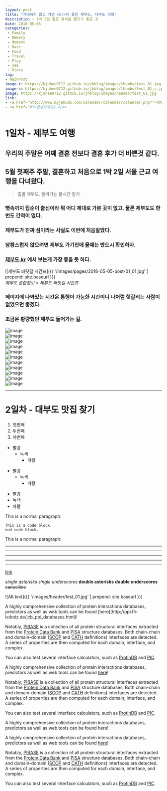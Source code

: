 ```yaml
---
layout: post
title: "기대하지 않고 가면 <br>더 좋은 제부도, 대부도 여행"
description : 1박 2일 짧은 휴식을 즐기기 좋은 곳
date: 2018-05-05
categories:
 - Family
 - Memory
 - Moment
 - Date
 - Food
 - Travel
 - Play
 - See
 - Diary
tag:
- MainPost 
image-t: https://kjuhee0712.github.io/jhblog/images/thumbs/test_01.jpg
image-s: https://kjuhee0712.github.io/jhblog/images/thumbs/test_01_s.jpg
image: https://kjuhee0712.github.io/jhblog/images/header/test_01.jpg
link: 
- <a href="http://www.myjebudo.com/calender/calender/calender.php?">제부도 종합정보</a>
- <a href="#">안녕하세요2.</a>
---
```



# 1일차 - 제부도 여행

## 우리의 주말은 어째 결혼 전보다 결혼 후가 더 바쁜것 같다.
## 5월 첫째주 주말, 결혼하고 처음으로 1박 2일 서울 근교 여행을 다녀왔다.  


> 출발 제부도. 들어가는 물시간 알기


### 뼛속까지 집순이 출신이라 뭐 어디 제대로 가본 곳이 없고, 물론 제부도도 한번도 간적이 없다.  
### 제부도가 진짜 섬이라는 사실도 이번에 처음알았다. 

### 당황스럽지 않으려면 제부도 가기전에 물때는 반드시 확인하자. 
### [제부도.kr](http://www.myjebudo.com/calender/calender/calender.php?) 에서 보는게 가장 좋을 듯 하다.

![제부도 바닷길 시간표]({{ '/images/pages/2018-05-05-post-01_01.jpg' | prepend: site.baseurl }})  
*제부도 종합정보 > 제부도 바닷길 시간표*


### 페이지에 나와있는 시간은 통행이 가능한 시간이니 나처럼 헷갈리는 사람이 없었으면 좋겠다.

### 조금은 황량했던 제부도 들어가는 길.

<div class="gallery_wrap" >
	<div><img src="{{ '/images/pages/2018-05-05-post-01_02.jpg' | prepend: site.baseurl }}" alt="image"></div>
	<div><img src="{{ '/images/pages/2018-05-05-post-01_03.jpg' | prepend: site.baseurl }}" alt="image"></div>
	<div><img src="{{ '/images/pages/2018-05-05-post-01_04.jpg' | prepend: site.baseurl }}" alt="image"></div>
	<div><img src="{{ '/images/pages/2018-05-05-post-01_05.jpg' | prepend: site.baseurl }}" alt="image"></div>
	<div><img src="{{ '/images/pages/2018-05-05-post-01_06.jpg' | prepend: site.baseurl }}" alt="image"></div>
	<div><img src="{{ '/images/pages/2018-05-05-post-01_07.jpg' | prepend: site.baseurl }}" alt="image"></div>
	<div><img src="{{ '/images/pages/2018-05-05-post-01_08.jpg' | prepend: site.baseurl }}" alt="image"></div>
	<div><img src="{{ '/images/pages/2018-05-05-post-01_09.jpg' | prepend: site.baseurl }}" alt="image"></div>
	<div><img src="{{ '/images/pages/2018-05-05-post-01_10.jpg' | prepend: site.baseurl }}" alt="image"></div>
	<div><img src="{{ '/images/pages/2018-05-05-post-01_11.jpg' | prepend: site.baseurl }}" alt="image"></div>
	<div><img src="{{ '/images/pages/2018-05-05-post-01_12.jpg' | prepend: site.baseurl }}" alt="image"></div>
</div>


  

   




***


# 2일차 - 대부도 맛집 찾기




1. 첫번째
2. 두번째
3. 세번째


* 빨강
  * 녹색
    * 파랑

+ 빨강
  + 녹색
    + 파랑

- 빨강
- 녹색
- 파랑


This is a normal paragraph:

    This is a code block. 
	end code block.

This is a normal paragraph:	


* * *

***

*****

- - -

---------------------------------------

[link](http://ppi.fli-leibniz.de/jcb_ppi_databases.html)


*single asterisks*
_single underscores_
**double asterisks**
__double underscores__
~~cancelline~~

![Alt text]({{ '/images/header/test_01.jpg' | prepend: site.baseurl }})

<p>
A highly comprehensive collection of protein interactions databases, predictors as well as web tools can be found [here](http://ppi.fli-leibniz.de/jcb_ppi_databases.html)!	
</p>

Notably, [PIBASE](http://pibase.janelia.org/pibase2010/introduction.html) is a collection of all protein structural interfaces extracted from the [Protein Data Bank](http://www.rcsb.org/pdb) and [PISA](http://www.ebi.ac.uk/msd-srv/prot_int/pistart.html) structure databases. Both chain-chain and domain-domain ([SCOP](http://scop.mrc-lmb.cam.ac.uk/scop/) and [CATH](http://www.biochem.ucl.ac.uk/bsm/cath/) definitions) interfaces are detected. A series of properties are then computed for each domain, interface, and complex.

You can also test several interface calculators, such as [ProtinDB](http://protindb.cs.iastate.edu/VisualizationIR.py) and [PIC](http://pic.mbu.iisc.ernet.in/index.html).	


A highly comprehensive collection of protein interactions databases, predictors as well as web tools can be found [here](http://ppi.fli-leibniz.de/jcb_ppi_databases.html)!

Notably, [PIBASE](http://pibase.janelia.org/pibase2010/introduction.html) is a collection of all protein structural interfaces extracted from the [Protein Data Bank](http://www.rcsb.org/pdb) and [PISA](http://www.ebi.ac.uk/msd-srv/prot_int/pistart.html) structure databases. Both chain-chain and domain-domain ([SCOP](http://scop.mrc-lmb.cam.ac.uk/scop/) and [CATH](http://www.biochem.ucl.ac.uk/bsm/cath/) definitions) interfaces are detected. A series of properties are then computed for each domain, interface, and complex.

You can also test several interface calculators, such as [ProtinDB](http://protindb.cs.iastate.edu/VisualizationIR.py) and [PIC](http://pic.mbu.iisc.ernet.in/index.html).	

<p class="dialog">
A highly comprehensive collection of protein interactions databases, predictors as well as web tools can be found here!	
</p>













A highly comprehensive collection of protein interactions databases, predictors as well as web tools can be found [here](http://ppi.fli-leibniz.de/jcb_ppi_databases.html)!

Notably, [PIBASE](http://pibase.janelia.org/pibase2010/introduction.html) is a collection of all protein structural interfaces extracted from the [Protein Data Bank](http://www.rcsb.org/pdb) and [PISA](http://www.ebi.ac.uk/msd-srv/prot_int/pistart.html) structure databases. Both chain-chain and domain-domain ([SCOP](http://scop.mrc-lmb.cam.ac.uk/scop/) and [CATH](http://www.biochem.ucl.ac.uk/bsm/cath/) definitions) interfaces are detected. A series of properties are then computed for each domain, interface, and complex.

You can also test several interface calculators, such as [ProtinDB](http://protindb.cs.iastate.edu/VisualizationIR.py) and [PIC](http://pic.mbu.iisc.ernet.in/index.html).	